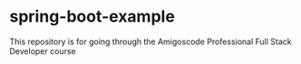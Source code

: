 # spring-boot-example

This repository is for going through the Amigoscode Professional Full Stack Developer course
